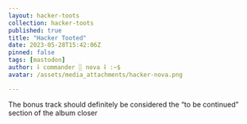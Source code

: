 ```yaml
---
layout: hacker-toots
collection: hacker-toots
published: true
title: "Hacker Tooted"
date: 2023-05-28T15:42:06Z
pinned: false
tags: [mastodon]
author: ⸸ commander ░ nova ⸸ :~$
avatar: /assets/media_attachments/hacker-nova.png

---
```


<p>The bonus track should definitely be considered the “to be continued” section of the album closer</p>


